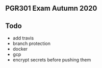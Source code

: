 ## PGR301 Exam Autumn 2020

## Todo

* add travis
* branch protection
* docker
* gcp
* encrypt secrets before pushing them